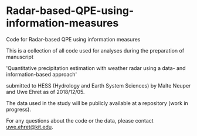 # Radar-based-QPE-using-information-measures
Code for Radar-based QPE using information measures

This is a collection of all code used for analyses during the preparation of manuscript 

'Quantitative precipitation estimation with weather radar using a data- and information-based approach'

submitted to HESS (Hydrology and Earth System Sciences) by Malte Neuper and Uwe Ehret as of 2018/12/05.

The data used in the study will be publicly available at a repository (work in progress). 

For any questions about the code or the data, please contact uwe.ehret@kit.edu.

